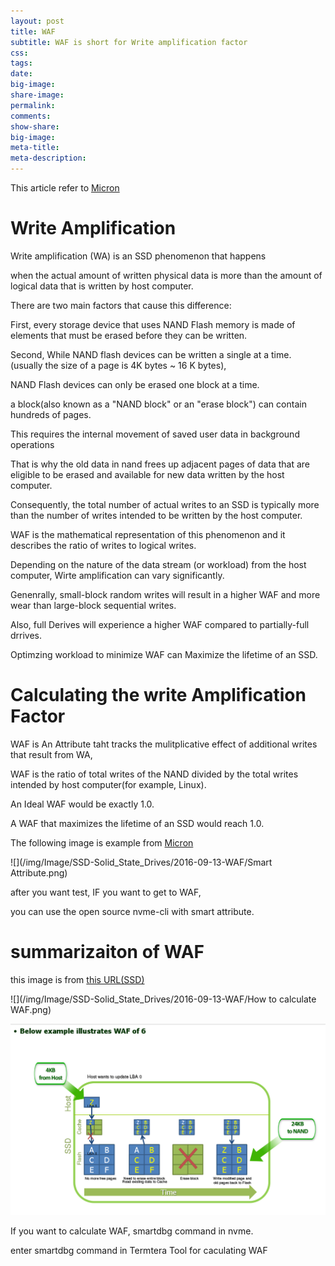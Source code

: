 ```yaml
---
layout: post
title: WAF
subtitle: WAF is short for Write amplification factor
css:
tags:
date:
big-image:
share-image:
permalink:
comments:
show-share:
big-image:
meta-title:
meta-description:
---
```


This article refer to [Micron](/img/Image/SSD-Solid_State_Drives/2016-09-13-WAF/micron_WAF.pdf)


# Write Amplification

 Write amplification (WA) is an SSD phenomenon that happens 
 
 when the actual amount of written physical data is more than the amount of logical data that is written by host computer.
 
 There are two main factors that cause this difference: 
 
 First, every storage device that uses NAND Flash memory is made of elements that must be erased before they can be written. 
 
 Second, While NAND flash devices can be written a single at a time. (usually the size of a page is 4K bytes ~ 16 K bytes),
 
 NAND Flash devices can only be erased one block at a time. 
 
 a block(also known as a "NAND block" or an "erase block") can contain hundreds of pages.
 
 This requires the internal movement of saved user data in background operations
 
 That is why the old data in nand frees up adjacent pages of data that are eligible to be erased and available for new data written by the host computer.
 
 Consequently, the total number of actual writes to an SSD is typically more than the number of writes intended to be written by the host computer. 
 
 WAF is the mathematical representation of this phenomenon and it describes the ratio of writes to logical writes. 
 
 Depending on the nature of the data stream (or workload) from the host computer, Wirte amplification can vary significantly. 
 
 Genenrally, small-block random writes will result in a higher WAF and more wear than large-block sequential writes. 
 
 Also, full Derives will experience a higher WAF compared to partially-full drrives.
 
 Optimzing workload to minimize WAF can Maximize the lifetime of an SSD. 
 
 
# Calculating the write Amplification Factor
 
 
 WAF is An Attribute taht tracks the mulitplicative effect of additional writes that result from WA, 
 
 WAF is the ratio of total writes of the NAND divided by the total writes intended by host computer(for example, Linux). 
 
 An Ideal WAF would be exactly 1.0. 
 
 A WAF that maximizes the lifetime of an SSD would reach 1.0.
 
 The following image is example from [Micron](/img/Image/SSD-Solid_State_Drives/2016-09-13-WAF/Block_device/micron_WAF.pdf)
 
 ![](/img/Image/SSD-Solid_State_Drives/2016-09-13-WAF/Smart Attribute.png)
 
 
 after you want test, IF you want to get to WAF, 
 
 you can use the open source nvme-cli with smart attribute. 
 
 
# summarizaiton of WAF
 
  this image is from [this URL(SSD)](http://www.samsung.com/us/business/oem-solutions/pdfs/SSD-Sales-Presentation.pdf)
  
 
 ![](/img/Image/SSD-Solid_State_Drives/2016-09-13-WAF/How to calculate WAF.png)

 ![](/img/Image/SSD-Solid_State_Drives/2016-09-13-WAF/WAF_Example.png)
 
 
  If you want to calculate WAF, smartdbg command in nvme. 
  
  enter smartdbg command in Termtera Tool for caculating WAF
